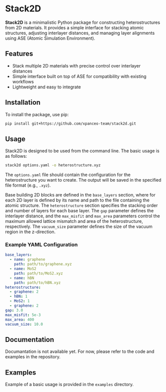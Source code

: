 
# Stack2D

**Stack2D** is a minimalistic Python package for constructing heterostructures from 2D materials. It provides a simple interface for stacking atomic structures, adjusting interlayer distances, and managing layer alignments using ASE (Atomic Simulation Environment).

## Features

- Stack multiple 2D materials with precise control over interlayer distances
- Simple interface built on top of ASE for compatibility with existing workflows
- Lightweight and easy to integrate

## Installation

To install the package, use pip:

```bash
pip install git+https://github.com/xpanceo-team/stack2d.git
```

## Usage

Stack2D is designed to be used from the command line. The basic usage is as follows:

```bash
stack2d options.yaml -o heterostructure.xyz
```

The `options.yaml` file should contain the configuration for the heterostructure you
want to create. The output will be saved in the specified file format (e.g., `.xyz`).

Base building 2D blocks are defined in the `base_layers` section, where for each 2D
layer is defined by its name and path to the file containing the atomic structure.
The `heterostructure` section specifies the stacking order and number of layers for
each base layer. The `gap` parameter defines the interlayer distance, and the
`max_misfit` and `max_area` parameters control the maximum allowed lattice mismatch
and area of the heterostructure, respectively. The `vacuum_size` parameter defines the
size of the vacuum region in the z-direction.


### Example YAML Configuration

```yaml
base_layers:
  - name: graphene
    path: path/to/graphene.xyz
  - name: MoS2
    path: path/to/MoS2.xyz
  - name: hBN
    path: path/to/hBN.xyz
heterostructure:
  - graphene: 2
  - hBN: 1
  - MoS2: 1
  - graphene: 2
gap: 3.0
max_misfit: 5e-3
max_area: 400
vacuum_size: 10.0
```

## Documentation

Documantation is not available yet. For now, please refer to the code and examples in the repository.

## Examples

Example of a basic usage is provided in the `examples` directory.